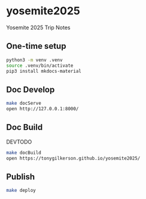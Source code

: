 # yosemite2025

Yosemite 2025 Trip Notes

## One-time setup

```sh
python3 -m venv .venv
source .venv/bin/activate
pip3 install mkdocs-material
```

## Doc Develop

```sh
make docServe
open http://127.0.0.1:8000/
```

## Doc Build

DEVTODO

```sh
make docBuild
open https://tonygilkerson.github.io/yosemite2025/
```

## Publish

```sh
make deploy
```
